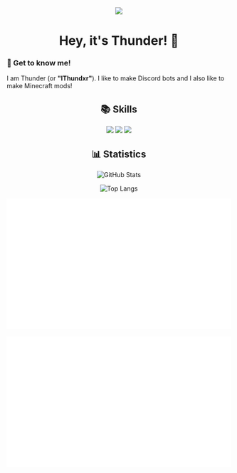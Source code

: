 <div align="center">
  <img src="https://cdn.discordapp.com/avatars/694604709591384226/8a79faece8c9c7a9a82b078c7da86982.webp?size=128">
  <h1>Hey, it's Thunder! 🤘</h1>
</div>

<h3>👋 Get to know me!</h3>
<p>I am Thunder (or <strong>"IThundxr"</strong>). I like to make Discord bots and I also like to make Minecraft mods!</p>

<div align="center">
  <h2>📚 Skills</h2>
  <img src="https://github.com/rahul-jha98/README_icons/blob/main/language_and_tools/square/java/java.png">
  <img src="https://github.com/rahul-jha98/README_icons/blob/main/language_and_tools/square/javascript/javascript.png">
  <img src="https://github.com/rahul-jha98/README_icons/blob/main/language_and_tools/square/html/html.png">
</div>

<div align="center">
  <h2>📊 Statistics</h2>

  ![GitHub Stats](https://github-readme-stats.vercel.app/api?username=IThundxr&show_icons=true&theme=tokyonight)

  ![Top Langs](https://github-readme-stats.vercel.app/api/top-langs?username=IThundxr&theme=tokyonight)
  
  ![Github](https://github.com/IThundxr/github-stats/blob/master/generated/overview.svg)
  
  ![Githu 2](https://github.com/IThundxr/github-stats/blob/master/generated/languages.svg)
</div>
